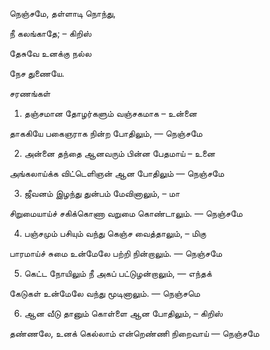 

நெஞ்சமே, தள்ளாடி நொந்து,

நீ கலங்காதே; – கிறிஸ்

தேசுவே உனக்கு நல்ல

நேச துணையே.

சரணங்கள்

1. தஞ்சமான தோழர்களும் வஞ்சகமாக – உன்னை

தாககியே பகைஞராக நின்ற போதிலும், — நெஞ்சமே

2. அன்னை தந்தை ஆனவரும் பின்ன பேதமாய் – உனை

அங்கலாய்க்க விட்டெளிஞன் ஆன போதிலும் — நெஞ்சமே

3. ஜீவனம் இழந்து துன்பம் மேவினாலும், – மா

சிறுமையாய்ச் சகிக்கொணா வறுமை கொண்டாலும். — நெஞ்சமே

4. பஞ்சமும் பசியும் வந்து கெஞ்ச வைத்தாலும், – மிகு

பாரமாய்ச் சுமை உன்மேலே பற்றி நின்றாலும். — நெஞ்சமே

5. கெட்ட நோயிலும் நீ அகப் பட்டுழன்றாலும், — எந்தக்

கேடுகள் உன்மேலே வந்து மூடினாலும். — நெஞ்சமெ

6. ஆன வீடு தானும் கொள்ளை ஆன போதிலும், – கிறிஸ்

தண்ணலே, உனக் கெல்லாம் என்றெண்ணி நிறைவாய் — நெஞ்சமே


